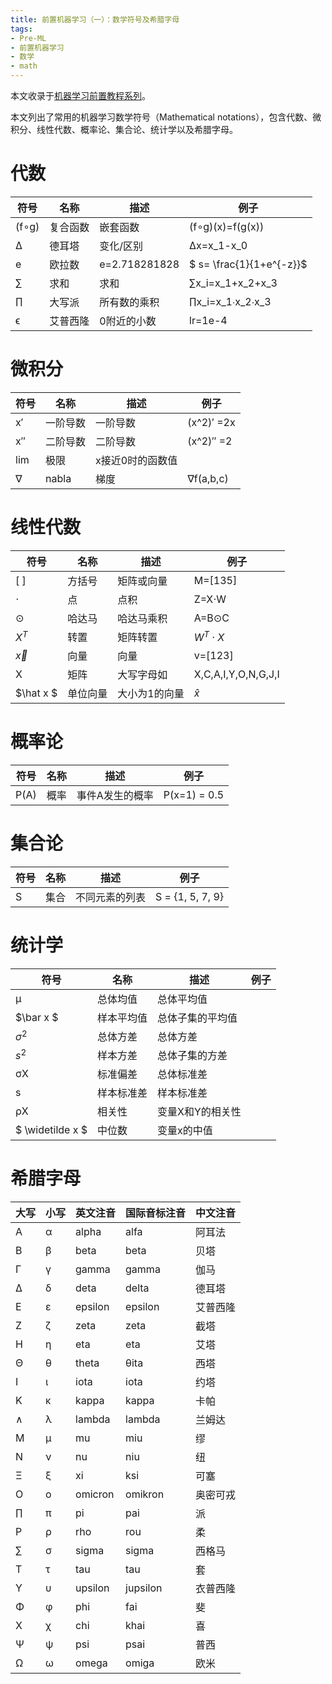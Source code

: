 ```yaml
---
title: 前置机器学习（一）：数学符号及希腊字母
tags:
- Pre-ML
- 前置机器学习
- 数学
- math
---
```



本文收录于[机器学习前置教程系列](https://mp.weixin.qq.com/mp/appmsgalbum?action=getalbum&__biz=MzUxMjU4NjI4MQ==&scene=1&album_id=1627166768236412929&count=3#wechat_redirect)。

本文列出了常用的机器学习数学符号（Mathematical notations），包含代数、微积分、线性代数、概率论、集合论、统计学以及希腊字母。



# 代数
|符号|名称|描述|例子|
| --- | --- | --- | --- | 
|(f∘g)|复合函数|嵌套函数|(f∘g)(x)=f(g(x))|
|∆|德耳塔|变化/区别|∆x=x_1-x_0|
|e|欧拉数|e=2.718281828|$ s= \frac{1}{1+e^{-z}}$|
|∑|求和|求和|∑x_i=x_1+x_2+x_3|
|∏|大写派|所有数的乘积|∏x_i=x_1∙x_2∙x_3|
|ϵ|艾普西隆|0附近的小数|lr=1e-4|

# 微积分

|符号|名称|描述|例子|
| --- | --- | --- | --- | 
|x′|一阶导数|一阶导数|(x^2)′ =2x|
|x″|二阶导数|二阶导数|(x^2)″ =2|
|lim|极限|x接近0时的函数值||
|∇|nabla|梯度|∇f(a,b,c)|

# 线性代数

|符号|名称|描述|例子|
| --- | --- | --- | --- | 
|[ ]|方括号|矩阵或向量|M=[135]|
|⋅|点|点积|Z=X⋅W|
|⊙|哈达马|哈达马乘积|A=B⊙C|
|$X^T$|转置|矩阵转置|$W^T⋅X$|
|$\vec{x}$|向量|向量|v=[123]|
|X|矩阵|大写字母如|X,C,A,I,Y,O,N,G,J,I|
|$\hat x $|单位向量|大小为1的向量|$\hat x$|

# 概率论

|符号|名称|描述|例子|
| --- | --- | --- | --- | 
|P(A)|概率|事件A发生的概率|P(x=1) = 0.5|

# 集合论

|符号|名称|描述|例子|
| --- | --- | --- | --- | 
|S|集合|不同元素的列表|S = {1, 5, 7, 9}|

# 统计学

|符号|名称|描述|例子|
| --- | --- | --- | --- | 
|μ|总体均值|总体平均值||
|$\bar x $|样本平均值|总体子集的平均值||
|$σ^2$|总体方差|总体方差||
|$s^2$|样本方差|总体子集的方差||
|σX|标准偏差|总体标准差||
|s|样本标准差|样本标准差||
|ρX|相关性|变量X和Y的相关性||
|$ \widetilde x $|中位数|变量x的中值||

# 希腊字母


|大写|小写|英文注音|国际音标注音|中文注音|
| --- | --- | --- | --- | --- |
|Α|α|alpha|alfa|阿耳法|
|Β|β|beta|beta|贝塔|
|Γ|γ|gamma|gamma|伽马|
|Δ|δ|deta|delta|德耳塔|
|Ε|ε|epsilon|epsilon|艾普西隆|
|Ζ|ζ|zeta|zeta|截塔|
|Η|η|eta|eta|艾塔|
|Θ|θ|theta|θita|西塔|
|Ι|ι|iota|iota|约塔|
|Κ|κ|kappa|kappa|卡帕|
|∧|λ|lambda|lambda|兰姆达|
|Μ|μ|mu|miu|缪|
|Ν|ν|nu|niu|纽|
|Ξ|ξ|xi|ksi|可塞|
|Ο|ο|omicron|omikron|奥密可戎|
|∏|π|pi|pai|派|
|Ρ|ρ|rho|rou|柔|
|∑|σ|sigma|sigma|西格马|
|Τ|τ|tau|tau|套|
|Υ|υ|upsilon|jupsilon|衣普西隆|
|Φ|φ|phi|fai|斐|
|Χ|χ|chi|khai|喜|
|Ψ|ψ|psi|psai|普西|
|Ω|ω|omega|omiga|欧米|
